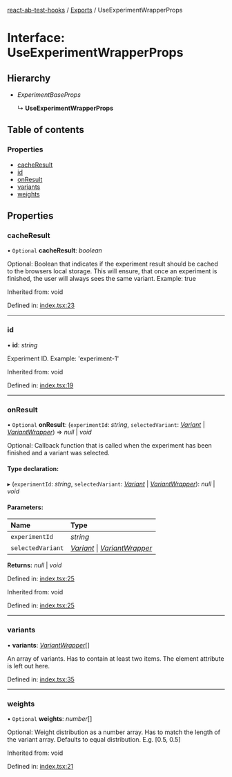 [react-ab-test-hooks](../README.md) / [Exports](../modules.md) / UseExperimentWrapperProps

# Interface: UseExperimentWrapperProps

## Hierarchy

* *ExperimentBaseProps*

  ↳ **UseExperimentWrapperProps**

## Table of contents

### Properties

- [cacheResult](useexperimentwrapperprops.md#cacheresult)
- [id](useexperimentwrapperprops.md#id)
- [onResult](useexperimentwrapperprops.md#onresult)
- [variants](useexperimentwrapperprops.md#variants)
- [weights](useexperimentwrapperprops.md#weights)

## Properties

### cacheResult

• `Optional` **cacheResult**: *boolean*

Optional: Boolean that indicates if the experiment result should be cached to the browsers local storage. This will ensure, that once an experiment is finished, the user will always sees the same variant. Example: true

Inherited from: void

Defined in: [index.tsx:23](https://github.com/NiklasMencke/react-ab-testing/blob/9d3c239/src/index.tsx#L23)

___

### id

• **id**: *string*

Experiment ID. Example: 'experiment-1'

Inherited from: void

Defined in: [index.tsx:19](https://github.com/NiklasMencke/react-ab-testing/blob/9d3c239/src/index.tsx#L19)

___

### onResult

• `Optional` **onResult**: (`experimentId`: *string*, `selectedVariant`: [*Variant*](variant.md) \| [*VariantWrapper*](variantwrapper.md)) => *null* \| *void*

Optional: Callback function that is called when the experiment has been finished and a variant was selected.

#### Type declaration:

▸ (`experimentId`: *string*, `selectedVariant`: [*Variant*](variant.md) \| [*VariantWrapper*](variantwrapper.md)): *null* \| *void*

#### Parameters:

Name | Type |
:------ | :------ |
`experimentId` | *string* |
`selectedVariant` | [*Variant*](variant.md) \| [*VariantWrapper*](variantwrapper.md) |

**Returns:** *null* \| *void*

Defined in: [index.tsx:25](https://github.com/NiklasMencke/react-ab-testing/blob/9d3c239/src/index.tsx#L25)

Inherited from: void

Defined in: [index.tsx:25](https://github.com/NiklasMencke/react-ab-testing/blob/9d3c239/src/index.tsx#L25)

___

### variants

• **variants**: [*VariantWrapper*](variantwrapper.md)[]

An array of variants. Has to contain at least two items. The element attribute is left out here.

Defined in: [index.tsx:35](https://github.com/NiklasMencke/react-ab-testing/blob/9d3c239/src/index.tsx#L35)

___

### weights

• `Optional` **weights**: *number*[]

Optional: Weight distribution as a number array. Has to match the length of the variant array. Defaults to equal distribution. E.g. [0.5, 0.5]

Inherited from: void

Defined in: [index.tsx:21](https://github.com/NiklasMencke/react-ab-testing/blob/9d3c239/src/index.tsx#L21)

